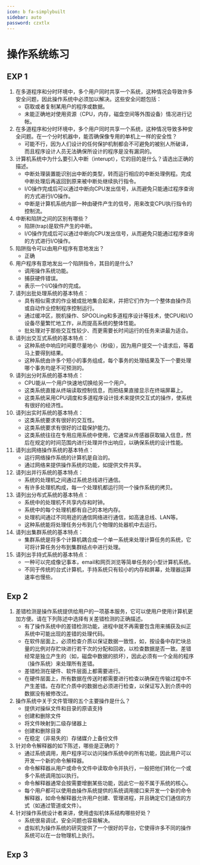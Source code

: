 ```yaml
---
icon: b fa-simplybuilt
sidebar: auto
password: czxtlx
---
```


# 操作系统练习

## EXP 1

1. 在多道程序和分时环境中，多个用户同时共享一个系统，这种情况会导致许多安全问题，因此操作系统中必须加以解决。这些安全问题包括：
   - 窃取或者复制某用户的程序或数据。
   - 未能正确地对使用资源（CPU，内存，磁盘空间等外围设备）情况进行记帐。
2. 在多道程序和分时环境中，多个用户同时共享一个系统，这种情况导致多种安全问题。在一个分时机器中，能否确保像专用的单机上一样的安全性？
   - 可能不行，因为人们设计的任何保护机制都会不可避免的被别人所破译，而且程序设计人员无法确保所设计的程序是没有漏洞的。
3. 计算机系统中为什么要引入中断（interupt），它的目的是什么？请选出正确的描述。
   - 中断处理装置能识别出中断的类型，转而运行相应的中断处理例程。完成中断处理后再返回到原来被中断处继续执行指令。
   - I/O操作完成后可以通过中断向CPU发出信号，从而避免只能通过程序查询的方式进行I/O操作。
   - 中断是计算机系统内部一种由硬件产生的信号，用来改变CPU执行指令的控制流。
4. 中断和陷阱之间的区别有哪些？
   - 陷阱(trap)是软件产生的中断。
   - I/O操作完成后可以通过中断向CPU发出信号，从而避免只能通过程序查询的方式进行I/O操作。
5. 陷阱指令可以由用户程序有意地发出？
   - 正确
6. 用户程序有意地发出一个陷阱指令，其目的是什么?
   - 调用操作系统功能。
   - 捕获硬件错误。
   - 表示一个I/O操作的完成。
7. 请列出批处理系统的基本特点：
   - 具有相似需求的作业被成批地集合起来，并把它们作为一个整体由操作员或自动作业控制程序控制运行。
   - 通过缓冲区，脱机操作、SPOOLing和多道程序设计等技术，使CPU和I/O设备尽量繁忙地工作，从而提高系统的整体性能。
   - 批处理对于那些交互性较少、而更需要长时间运行的任务来讲最为适合。
8. 请列出交互式系统的基本特点：
   - 这种系统中响应时间要尽量地小（秒级），因为用户提交一个请求后，等着马上要得到结果。
   - 这种系统由许多个短小的事务组成，每个事务的处理结果及下一个要处理哪个事务均是不可预测的。
9. 请列出分时系统的基本特点：
   - CPU能从一个用户快速地切换给另一个用户。
   - 这类系统直接从终端读取控制信息，而把结果直接显示在终端屏幕上。
   - 这类系统采用CPU调度和多道程序设计技术来提供交互式的操作，使系统有很好的经济性。
10. 请列出实时系统的基本特点：
    - 这类系统要求有很好的交互性。
    - 这类系统要求有很好的过载保护能力。
    - 这类系统往往在专用应用系统中使用，它通常从传感器获取输入信息，然后在规定的时间范围内进行处理并作出响应，以确保系统的设计性能。
11. 请列出网络操作系统的基本特点：
    - 运行网络操作系统的计算机是自治的。
    - 通过网络来提供操作系统的功能，如提供文件共享。
12. 请列出并行系统的基本特点：
    - 系统的处理机之间通过系统总线进行通信。
    - 有许多处理机构成，每一个处理机都运行同一个操作系统的拷贝。
13. 请列出分布式系统的基本特点：
    - 系统中的处理机不共享内存和时钟。
    - 系统中的每个处理机都有自己的本地内存。
    - 处理机间通过不同用途的通信网络进行通信，如高速总线、LAN等。
    - 这种系统能将处理任务分布到几个物理的处器机中去运行。
14. 请列出集群系统的基本特点：
    - 集群系统是将多个计算机耦合成一个单一系统来处理计算任务的系统，它可将计算任务分布到集群结点中进行处理。
15. 请列出手持式系统的基本特点：
    - 一种可以完成像记事本，email和网页浏览等简单任务的小型计算机系统。
    - 不同于传统的台式计算机，手持系统只有较小的内存和屏幕，处理器运算速率也慢些。

## Exp 2

1. 差错检测是操作系统提供给用户的一项基本服务，它可以使用户使用计算机更加方便。请在下列陈述中选择有关差错检测的正确描述。
   - 有了操作系统中的差错检测功能，进程中就不再需要包含用来捕获及纠正系统中可能出现的差错的处理代码。
   - 在软件层面上，必须检查介质以保证数据一致性，如，按设备中存贮块总量的比例对存贮块进行若干次的分配和回收，以检查数据是否一致。差错经常是独立产生的（如，磁盘中数据的损坏），因此必须有一个全局的程序（操作系统）来处理所有差错。
   - 差错检测在硬件、软件层面上都需要进行。
   - 在硬件层面上，所有数据在传送时都需要进行检查以确保在传输过程中不产生差错。在存贮介质中的数据也必须进行检查，以保证写入到介质中的数据没有被修改过。
2. 操作系统中关于文件管理的五个主要操作是什么？
   - 提供对操纵文件和目录的原语支持
   - 创建和删除文件
   - 将文件映射到二级存储器上
   - 创建和删除目录
   - 在稳定（非易失的）存储媒介上备份文件
3. 针对命令解释器的如下陈述，哪些是正确的？
   - 通过系统调用，用户程序可以访问操作系统中的所有功能，因此用户可以开发一个新的命令解释器。
   - 命令解释器从用户或命令文件中读取命令并执行，一般把他们转化一个或多个系统调用加以执行。
   - 命令解释器通常会按需要增删某些功能，因此它一般不属于系统的核心。
   - 每个用户都可以使用由操作系统提供的系统调用接口来开发一个新的命令解释器，如命令解释器允许用户创建、管理进程，并且确定它们通信的方式（如通过管道或文件）。
4. 针对操作系统设计者来讲，使用虚拟机体系结构哪些好处？
   - 系统很易调试，安全问题也容易解决。
   - 虚拟机为操作系统的研究提供了一个很好的平台，它使得许多不同的操作系统可以在一台物理机上执行。

## Exp 3